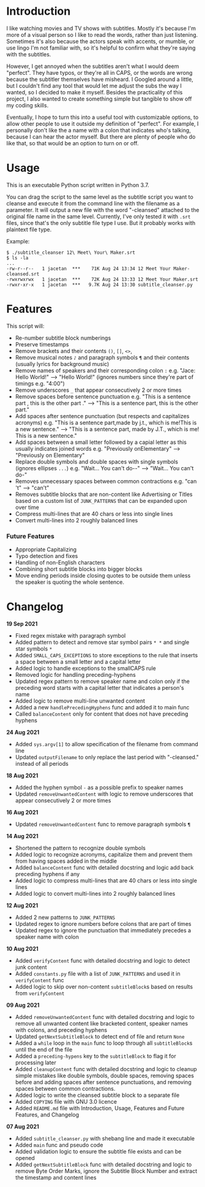 # Introduction
I like watching movies and TV shows with subtitles. Mostly it's because I'm more of a visual person so I like to read the words, rather than just listening. Sometimes it's also because the actors speak with accents, or mumble, or use lingo I'm not familiar with, so it's helpful to confirm what they're saying with the subtitles.

However, I get annoyed when the subtitles aren't what I would deem "perfect". They have typos, or they're all in CAPS, or the words are wrong because the subtitler themselves have misheard. I Googled around a little, but I couldn't find any tool that would let me adjust the subs the way I wanted, so I decided to make it myself. Besides the practicality of this project, I also wanted to create something simple but tangible to show off my coding skills.

Eventually, I hope to turn this into a useful tool with customizable options, to allow other people to use it outside my definition of "perfect". For example, I personally don't like the a name with a colon that indicates who's talking, because I can hear the actor myself. But there are plenty of people who do like that, so that would be an option to turn on or off.

# Usage
This is an executable Python script written in Python 3.7.

You can drag the script to the same level as the subtitle script you want to cleanse and execute it from the command line with the filename as a parameter. It will output a new file with the word "-cleansed" attached to the original file name in the same level. Currently, I've only tested it with `.srt` files, since that's the only subtitle file type I use. But it probably works with plaintext file type.

Example:
```
$ ./subtitle_cleanser 12\ Meet\ Your\ Maker.srt
$ ls -la
...
-rw-r--r--   1 jacetan  ***    71K Aug 24 13:34 12 Meet Your Maker-cleansed.srt
-rwxrwxrwx   1 jacetan  ***    72K Aug 24 13:33 12 Meet Your Maker.srt
-rwxr-xr-x   1 jacetan  ***   9.7K Aug 24 13:30 subtitle_cleanser.py
```

# Features
This script will:
- Re-number subtitle block numberings
- Preserve timestamps
- Remove brackets and their contents `()`, `[]`, `<>`,
- Remove musical notes `♪` and paragraph symbols `¶` and their contents (usually lyrics for background music)
- Remove names of speakers and their corresponding colon `:` e.g. "Jace: Hello World!" --> "Hello World!" (ignores numbers since they're part of timings e.g. "4:00")
- Remove underscores `_` that appear consecutively 2 or more times
- Remove spaces before sentence punctuation e.g. "This is a sentence part , this is the other part ." --> "This is a sentence part, this is the other part."
- Add spaces after sentence punctuation (but respects and capitalizes acronyms) e.g. "This is a sentence part,made by j.t., which is me!This is a new sentence." --> "This is a sentence part, made by J.T., which is me! This is a new sentence."
- Add spaces between a small letter followed by a capial letter as this usually indicates joined words e.g. "Previously onElementary" --> "Previously on Elementary"
- Replace double symbols and double spaces with single symbols (ignores ellipses `...`) e.g. "Wait... You  can't do--" --> "Wait... You can't do-"
- Removes unnecessary spaces between common contractions e.g. "can 't" --> "can't"
- Removes subtitle blocks that are non-content like Advertising or Titles based on a custom list of `JUNK_PATTERNS` that can be expanded upon over time
- Compress multi-lines that are 40 chars or less into single lines
- Convert multi-lines into 2 roughly balanced lines

### Future Features
- Appropriate Capitalizing
- Typo detection and fixes
- Handling of non-English characters
- Combining short subtitle blocks into bigger blocks
- Move ending periods inside closing quotes to be outside them unless the speaker is quoting the whole sentence.

# Changelog
<b>19 Sep 2021</b>
- Fixed regex mistake with paragraph symbol
- Added pattern to detect and remove star symbol pairs `* *` and single star symbols `*`
- Added `SMALL_CAPS_EXCEPTIONS` to store exceptions to the rule that inserts a space between a small letter and a capital letter
- Added logic to handle exceptions to the smallCAPS rule
- Removed logic for handling preceding-hyphens
- Updated regex pattern to remove speaker name and colon only if the preceding word starts with a capital letter that indicates a person's name
- Added logic to remove multi-line unwanted content
- Added a new `handlePrecedingHyphens` func and added it to main func
- Called `balanceContent` only for content that does not have preceding hyphens

<b>24 Aug 2021</b>
- Added `sys.argv[1]` to allow specification of the filename from command line
- Updated `outputFilename` to only replace the last period with "-cleansed." instead of all periods

<b>18 Aug 2021</b>
- Added the hyphen symbol `-` as a possible prefix to speaker names
- Updated `removeUnwantedContent` with logic to remove underscores that appear consecutively 2 or more times

<b>16 Aug 2021</b>
- Updated `removeUnwantedContent` func to remove paragraph symbols `¶`

<b>14 Aug 2021</b>
- Shortened the pattern to recognize double symbols
- Added logic to recognize acronyms, capitalize them and prevent them from having spaces added in the middle
- Added `balanceContent` func with detailed docstring and logic add back preceding hyphens if any
- Added logic to compress multi-lines that are 40 chars or less into single lines
- Added logic to convert multi-lines into 2 roughly balanced lines

<b>12 Aug 2021</b>
- Added 2 new patterns to `JUNK_PATTERNS`
- Updated regex to ignore numbers before colons that are part of times
- Updated regex to ignore the punctuation that immediately precedes a speaker name with colon

<b>10 Aug 2021</b>
- Added `verifyContent` func with detailed docstring and logic to detect junk content
- Added `constants.py` file with a list of `JUNK_PATTERNS` and used it in `verifyContent` func
- Added logic to skip over non-content `subtitleBlock`s based on results from `verifyContent`

<b>09 Aug 2021</b>
- Added `removeUnwantedContent` func with detailed docstring and logic to remove all unwanted content like bracketed content, speaker names with colons, and preceding hyphens
- Updated `getNextSubtitleBlock` to detect end of file and return `None`
- Added a `while` loop in the `main` func to loop through all `subtitleBlock`s until the end of the file
- Added a `preceding-hypens` key to the `subtitleBlock` to flag it for processing later
- Added `cleanupContent` func with detailed docstring and logic to cleanup simple mistakes like double symbols, double spaces, removing spaces before and adding spaces after sentence punctuations, and removing spaces between common contractions.
- Added logic to write the cleansed subtitle block to a separate file
- Added `COPYING` file with GNU 3.0 licence
- Added `README.md` file with Introduction, Usage, Features and Future Features, and Changelog

<b>07 Aug 2021</b>
- Added `subtitle_cleanser.py` with shebang line and made it executable
- Added `main` func and pseudo code
- Added validation logic to ensure the subtitle file exists and can be opened
- Added `getNextSubtitleBlock` func with detailed docstring and logic to remove Byte Order Marks, ignore the Subtitle Block Number and extract the timestamp and content lines

